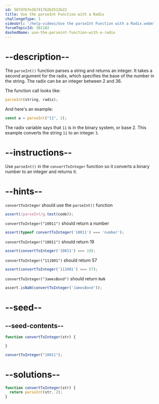 ```yaml
---
id: 587d7b7e367417b2b2512b22
title: Use the parseInt Function with a Radix
challengeType: 1
videoUrl: '/help-videos/Use the parseInt Function with a Radix.webm'
forumTopicId: 301182
dashedName: use-the-parseint-function-with-a-radix
---
```


# --description--

The `parseInt()` function parses a string and returns an integer. It takes a second argument for the radix, which specifies the base of the number in the string. The radix can be an integer between 2 and 36.

The function call looks like:

```js
parseInt(string, radix);
```

And here's an example:

```js
const a = parseInt("11", 2);
```

The radix variable says that `11` is in the binary system, or base 2. This example converts the string `11` to an integer `3`.

# --instructions--

Use `parseInt()` in the `convertToInteger` function so it converts a binary number to an integer and returns it.

# --hints--

`convertToInteger` should use the `parseInt()` function

```js
assert(/parseInt/g.test(code));
```

`convertToInteger("10011")` should return a number

```js
assert(typeof convertToInteger('10011') === 'number');
```

`convertToInteger("10011")` should return 19

```js
assert(convertToInteger('10011') === 19);
```

`convertToInteger("111001")` should return 57

```js
assert(convertToInteger('111001') === 57);
```

`convertToInteger("JamesBond")` should return `NaN`

```js
assert.isNaN(convertToInteger('JamesBond'));
```

# --seed--

## --seed-contents--

```js
function convertToInteger(str) {

}

convertToInteger("10011");
```

# --solutions--

```js
function convertToInteger(str) {
  return parseInt(str, 2);
}
```

